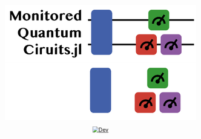 ![#MonitoredQuantumCircuits.jl](/docs/src/assets/logo.png#gh-light-mode-only "MonitoredQuantumCircuits.jl")
![#MonitoredQuantumCircuits.jl](/docs/src/assets/logo-dark.png#gh-dark-mode-only "MonitoredQuantumCircuits.jl")

<p align="center">
<!--   <a href="https://J-C-Q.github.io/MonitoredQuantumCircuits.jl/stable/"><img src="https://img.shields.io/badge/docs-stable-blue.svg" alt="Stable"></a> -->
  <a href="https://J-C-Q.github.io/MonitoredQuantumCircuits.jl/dev/"><img src="https://img.shields.io/badge/docs-dev-blue.svg" alt="Dev"></a>  
</p>
<!-- <p align="center">
  <a href="https://github.com/J-C-Q/MonitoredQuantumCircuits.jl/actions/workflows/CI.yml?query=branch%3Amain"><img src="https://github.com/J-C-Q/MonitoredQuantumCircuits.jl/actions/workflows/CI.yml/badge.svg?branch=main" alt="Build Status"></a>
  <a href="https://codecov.io/gh/J-C-Q/MonitoredQuantumCircuits.jl"><img src="https://codecov.io/gh/J-C-Q/MonitoredQuantumCircuits.jl/branch/main/graph/badge.svg?token=UUCGN8AJKM" alt="Coverage"></a>
  <a href="https://github.com/JuliaTesting/Aqua.jl"><img src="https://raw.githubusercontent.com/JuliaTesting/Aqua.jl/master/badge.svg" alt="Aqua"></a>
</p> -->

